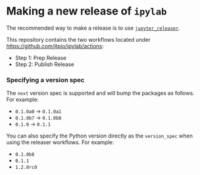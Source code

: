 # Making a new release of `ipylab`

The recommended way to make a release is to use [`jupyter_releaser`](https://jupyter-releaser.readthedocs.io/en/latest/get_started/making_release_from_repo.html).

This repository contains the two workflows located under https://github.com/jtpio/ipylab/actions:

- Step 1: Prep Release
- Step 2: Publish Release

### Specifying a version spec

The `next` version spec is supported and will bump the packages as follows. For example:

- `0.1.0a0` -> `0.1.0a1`
- `0.1.0b7` -> `0.1.0b8`
- `0.1.0` -> `0.1.1`

You can also specify the Python version directly as the `version_spec` when using the
releaser workflows. For example:

- `0.1.0b8`
- `0.1.1`
- `1.2.0rc0`
